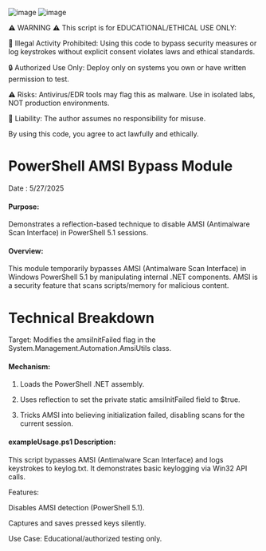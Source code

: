 ![image](https://github.com/user-attachments/assets/94c32cf6-7c1e-448e-a61c-a7544bb0f159)
![image](https://github.com/user-attachments/assets/0a2e9604-e8c3-4719-8d23-25d74d232d8e)


⚠️ WARNING ⚠️
This script is for EDUCATIONAL/ETHICAL USE ONLY:

🚫 Illegal Activity Prohibited: Using this code to bypass security measures or log keystrokes without explicit consent violates laws and ethical standards.

🔒 Authorized Use Only: Deploy only on systems you own or have written permission to test.

⚠️ Risks: Antivirus/EDR tools may flag this as malware. Use in isolated labs, NOT production environments.

🛑 Liability: The author assumes no responsibility for misuse.

By using this code, you agree to act lawfully and ethically.



<h1>PowerShell AMSI Bypass Module</h1>

Date : 5/27/2025

<h4>Purpose:</h4> 
Demonstrates a reflection-based technique to disable AMSI (Antimalware Scan Interface) in PowerShell 5.1 sessions.

<h4>Overview:</h4>
This module temporarily bypasses AMSI (Antimalware Scan Interface) in Windows PowerShell 5.1 by 
manipulating internal .NET components. AMSI is a security feature that scans scripts/memory for malicious content.

<h1>Technical Breakdown</h1>
Target: Modifies the amsiInitFailed flag in the System.Management.Automation.AmsiUtils class.

<h4>Mechanism:</h4>

1. Loads the PowerShell .NET assembly.

2. Uses reflection to set the private static amsiInitFailed field to $true.

3. Tricks AMSI into believing initialization failed, disabling scans for the current session.


<h4>exampleUsage.ps1 Description:</h4>

This script bypasses AMSI (Antimalware Scan Interface) and logs keystrokes to keylog.txt. It demonstrates basic keylogging via Win32 API calls.

Features:

Disables AMSI detection (PowerShell 5.1).

Captures and saves pressed keys silently.

Use Case: Educational/authorized testing only.
